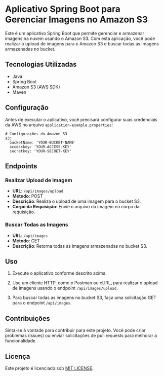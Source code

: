 # Aplicativo Spring Boot para Gerenciar Imagens no Amazon S3

Este é um aplicativo Spring Boot que permite gerenciar e armazenar imagens na nuvem usando o Amazon S3. Com esta aplicação, você pode realizar o upload de imagens para o Amazon S3 e buscar todas as imagens armazenadas no bucket.

## Tecnologias Utilizadas

- Java
- Spring Boot
- Amazon S3 (AWS SDK)
- Maven

## Configuração

Antes de executar o aplicativo, você precisará configurar suas credenciais da AWS no arquivo `application-example.properties`:

```properties
# Configurações do Amazon S3
s3:
  bucketName: 'YOUR-BUCKET-NAME'
  accesskey: 'YOUR-ACCESS-KEY'
  secretkey: 'YOUR-SECRET-KEY'
```

## Endpoints

### Realizar Upload de Imagem

- **URL**: `/api/images/upload`
- **Método**: POST
- **Descrição**: Realiza o upload de uma imagem para o bucket S3.
- **Corpo da Requisição**: Envie o arquivo da imagem no corpo da requisição.

### Buscar Todas as Imagens

- **URL**: `/api/images`
- **Método**: GET
- **Descrição**: Retorna todas as imagens armazenadas no bucket S3.

## Uso

1. Execute o aplicativo conforme descrito acima.

2. Use um cliente HTTP, como o Postman ou cURL, para realizar o upload de imagens usando o endpoint `/api/images/upload`.

3. Para buscar todas as imagens no bucket S3, faça uma solicitação GET para o endpoint `/api/images`.

## Contribuições

Sinta-se à vontade para contribuir para este projeto. Você pode criar problemas (issues) ou enviar solicitações de pull requests para melhorar a funcionalidade.

## Licença

Este projeto é licenciado sob [MIT LICENSE](https://github.com/PedroTeixeiraa/gerenciador-imagens-app/blob/master/LICENSE).